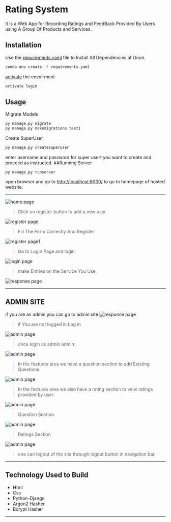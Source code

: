 
# Rating System

It is a Web App for Recording Ratings and FeedBack Provided By Users using A Group Of Products and Services.


## Installation

Use the [requirements.yaml](https://docs.conda.io/projects/conda/en/latest/user-guide/tasks/manage-environments.html) file  to Install All Dependencies at Once.

```bash
conda env create -f requirements.yaml
```
[activate](https://docs.conda.io/projects/conda/en/latest/user-guide/tasks/manage-environments.html) the envoirment
```python
activate login
```
## Usage
Migrate Models
```python
py manage.py migrate
py manage.py makemigrations test1 
```
Create SuperUser 
```python
py manage.py createsuperuser
```
enter username and password for super usert you want to create and proceed as instructed.
##Running Server
```
py manage.py runserver
```
open browser and go to [http://localhost:8000/](http://localhost:8000/) to go to homepage of hosted website.

---
![home page](images/logo.png)
>Click on register button to add a new user

![register page](images/register.png)

>Fill The Form Correctly And Register

![register page1](images/register1.png)

>Go to Login Page and login

![login page](images/logo1.png)

>make Entries on the Service You Use 

![response page](images/register2.png)

---
## ADMIN SITE
if you are an admin you can go to admin site
![response page](images/register3.png)

>if You are not logged in Log in

![admin page](images/register4.png)

>once login as admin admin:

![admin page](images/register8.png)

>In the features area we have a question section to add Existing Questions.

![admin page](images/register6.png)

>In the festures area we also have a rating section to veiw ratings provided by user.

![admin page](images/register7.png)

>Question Section

![admin page](images/1.png)

>Ratings Section

![admin page](images/2.png)

>one can logout of the site through logout button in navigation bar. 
---

## Technology Used to Build


- Html
- Css
- Python-Django
-  Argon2 Hasher
-  Bcrypt Hasher

---

